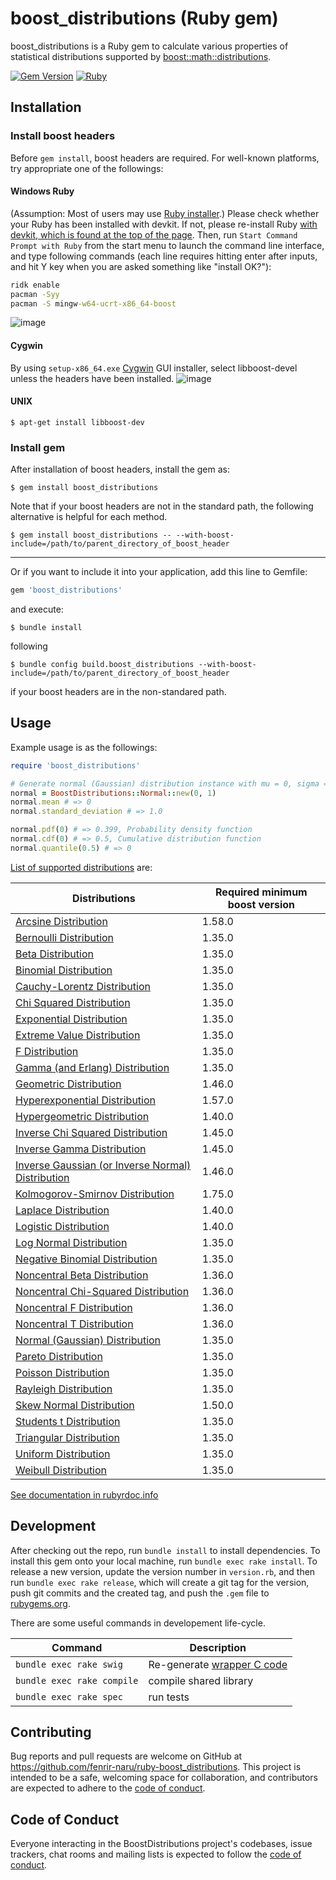# boost_distributions (Ruby gem)

boost_distributions is a Ruby gem to calculate various properties of statistical distributions supported by [boost::math::distributions](https://www.boost.org/doc/libs/release/libs/math/doc/html/dist.html).

[![Gem Version](https://badge.fury.io/rb/boost_distributions.svg)](https://badge.fury.io/rb/boost_distributions)
[![Ruby](https://github.com/fenrir-naru/ruby-boost_distributions/actions/workflows/main.yml/badge.svg)](https://github.com/fenrir-naru/ruby-boost_distributions/actions/workflows/main.yml)

## Installation

### Install boost headers

Before `gem install`, boost headers are required. For well-known platforms, try appropriate one of the followings:

#### Windows Ruby
(Assumption: Most of users may use [Ruby installer](https://rubyinstaller.org/).) Please check whether your Ruby has been installed with devkit. If not, please re-install Ruby [with devkit, which is found at the top of the page](https://rubyinstaller.org/downloads/). Then, run `Start Command Prompt with Ruby` from the start menu to launch the command line interface, and type following commands (each line requires hitting enter after inputs, and hit Y key when you are asked something like "install OK?"):
```cmd
ridk enable
pacman -Syy
pacman -S mingw-w64-ucrt-x86_64-boost
```
![image](https://github.com/fenrir-naru/ruby-boost_distributions/assets/4583735/3d558841-349d-41c3-a3b6-61956b199fbd)
#### Cygwin
By using `setup-x86_64.exe` [Cygwin](https://www.cygwin.com/) GUI installer, select libboost-devel unless the headers have been installed.
![image](https://github.com/fenrir-naru/ruby-boost_distributions/assets/4583735/fdeec3c4-495f-4346-b23a-a91ad6087ba5)
#### UNIX
    $ apt-get install libboost-dev

### Install gem

After installation of boost headers, install the gem as:

    $ gem install boost_distributions

Note that if your boost headers are not in the standard path, the following alternative is helpful for each method.

    $ gem install boost_distributions -- --with-boost-include=/path/to/parent_directory_of_boost_header

----

Or if you want to include it into your application, add this line to Gemfile:

```ruby
gem 'boost_distributions'
```
and execute:

    $ bundle install

following

    $ bundle config build.boost_distributions --with-boost-include=/path/to/parent_directory_of_boost_header

if your boost headers are in the non-standared path.

## Usage

Example usage is as the followings:

```ruby
require 'boost_distributions'

# Generate normal (Gaussian) distribution instance with mu = 0, sigma = 1
normal = BoostDistributions::Normal::new(0, 1)
normal.mean # => 0
normal.standard_deviation # => 1.0

normal.pdf(0) # => 0.399, Probability density function
normal.cdf(0) # => 0.5, Cumulative distribution function
normal.quantile(0.5) # => 0
```

[List of supported distributions](boost_version_comparison.md) are:

| Distributions | Required minimum boost version |
| ---- | ---- |
|[Arcsine Distribution](https://www.boost.org/doc/libs/release/libs/math/doc/html/math_toolkit/dist_ref/dists/arcsine_dist.html)|1.58.0|
|[Bernoulli Distribution](https://www.boost.org/doc/libs/release/libs/math/doc/html/math_toolkit/dist_ref/dists/bernoulli_dist.html)|1.35.0|
|[Beta Distribution](https://www.boost.org/doc/libs/release/libs/math/doc/html/math_toolkit/dist_ref/dists/beta_dist.html)|1.35.0|
|[Binomial Distribution](https://www.boost.org/doc/libs/release/libs/math/doc/html/math_toolkit/dist_ref/dists/binomial_dist.html)|1.35.0|
|[Cauchy-Lorentz Distribution](https://www.boost.org/doc/libs/release/libs/math/doc/html/math_toolkit/dist_ref/dists/cauchy_dist.html)|1.35.0|
|[Chi Squared Distribution](https://www.boost.org/doc/libs/release/libs/math/doc/html/math_toolkit/dist_ref/dists/chi_squared_dist.html)|1.35.0|
|[Exponential Distribution](https://www.boost.org/doc/libs/release/libs/math/doc/html/math_toolkit/dist_ref/dists/exp_dist.html)|1.35.0|
|[Extreme Value Distribution](https://www.boost.org/doc/libs/release/libs/math/doc/html/math_toolkit/dist_ref/dists/extreme_dist.html)|1.35.0|
|[F Distribution](https://www.boost.org/doc/libs/release/libs/math/doc/html/math_toolkit/dist_ref/dists/f_dist.html)|1.35.0|
|[Gamma (and Erlang) Distribution](https://www.boost.org/doc/libs/release/libs/math/doc/html/math_toolkit/dist_ref/dists/gamma_dist.html)|1.35.0|
|[Geometric Distribution](https://www.boost.org/doc/libs/release/libs/math/doc/html/math_toolkit/dist_ref/dists/geometric_dist.html)|1.46.0|
|[Hyperexponential Distribution](https://www.boost.org/doc/libs/release/libs/math/doc/html/math_toolkit/dist_ref/dists/hyperexponential_dist.html)|1.57.0|
|[Hypergeometric Distribution](https://www.boost.org/doc/libs/release/libs/math/doc/html/math_toolkit/dist_ref/dists/hypergeometric_dist.html)|1.40.0|
|[Inverse Chi Squared Distribution](https://www.boost.org/doc/libs/release/libs/math/doc/html/math_toolkit/dist_ref/dists/inverse_chi_squared_dist.html)|1.45.0|
|[Inverse Gamma Distribution](https://www.boost.org/doc/libs/release/libs/math/doc/html/math_toolkit/dist_ref/dists/inverse_gamma_dist.html)|1.45.0|
|[Inverse Gaussian (or Inverse Normal) Distribution](https://www.boost.org/doc/libs/release/libs/math/doc/html/math_toolkit/dist_ref/dists/inverse_gaussian_dist.html)|1.46.0|
|[Kolmogorov-Smirnov Distribution](https://www.boost.org/doc/libs/release/libs/math/doc/html/math_toolkit/dist_ref/dists/kolmogorov_smirnov_dist.html)|1.75.0|
|[Laplace Distribution](https://www.boost.org/doc/libs/release/libs/math/doc/html/math_toolkit/dist_ref/dists/laplace_dist.html)|1.40.0|
|[Logistic Distribution](https://www.boost.org/doc/libs/release/libs/math/doc/html/math_toolkit/dist_ref/dists/logistic_dist.html)|1.40.0|
|[Log Normal Distribution](https://www.boost.org/doc/libs/release/libs/math/doc/html/math_toolkit/dist_ref/dists/lognormal_dist.html)|1.35.0|
|[Negative Binomial Distribution](https://www.boost.org/doc/libs/release/libs/math/doc/html/math_toolkit/dist_ref/dists/negative_binomial_dist.html)|1.35.0|
|[Noncentral Beta Distribution](https://www.boost.org/doc/libs/release/libs/math/doc/html/math_toolkit/dist_ref/dists/nc_beta_dist.html)|1.36.0|
|[Noncentral Chi-Squared Distribution](https://www.boost.org/doc/libs/release/libs/math/doc/html/math_toolkit/dist_ref/dists/nc_chi_Squared_dist.html)|1.36.0|
|[Noncentral F Distribution](https://www.boost.org/doc/libs/release/libs/math/doc/html/math_toolkit/dist_ref/dists/nc_f_dist.html)|1.36.0|
|[Noncentral T Distribution](https://www.boost.org/doc/libs/release/libs/math/doc/html/math_toolkit/dist_ref/dists/nc_t_dist.html)|1.36.0|
|[Normal (Gaussian) Distribution](https://www.boost.org/doc/libs/release/libs/math/doc/html/math_toolkit/dist_ref/dists/normal_dist.html)|1.35.0|
|[Pareto Distribution](https://www.boost.org/doc/libs/release/libs/math/doc/html/math_toolkit/dist_ref/dists/pareto_dist.html)|1.35.0|
|[Poisson Distribution](https://www.boost.org/doc/libs/release/libs/math/doc/html/math_toolkit/dist_ref/dists/poisson_dist.html)|1.35.0|
|[Rayleigh Distribution](https://www.boost.org/doc/libs/release/libs/math/doc/html/math_toolkit/dist_ref/dists/rayleigh.html)|1.35.0|
|[Skew Normal Distribution](https://www.boost.org/doc/libs/release/libs/math/doc/html/math_toolkit/dist_ref/dists/skew_normal_dist.html)|1.50.0|
|[Students t Distribution](https://www.boost.org/doc/libs/release/libs/math/doc/html/math_toolkit/dist_ref/dists/students_t_dist.html)|1.35.0|
|[Triangular Distribution](https://www.boost.org/doc/libs/release/libs/math/doc/html/math_toolkit/dist_ref/dists/triangular_dist.html)|1.35.0|
|[Uniform Distribution](https://www.boost.org/doc/libs/release/libs/math/doc/html/math_toolkit/dist_ref/dists/uniform_dist.html)|1.35.0|
|[Weibull Distribution](https://www.boost.org/doc/libs/release/libs/math/doc/html/math_toolkit/dist_ref/dists/weibull_dist.html)|1.35.0|

[See documentation in rubyrdoc.info](https://rubydoc.info/gems/boost_distributions/)

## Development

After checking out the repo, run `bundle install` to install dependencies. To install this gem onto your local machine, run `bundle exec rake install`. To release a new version, update the version number in `version.rb`, and then run `bundle exec rake release`, which will create a git tag for the version, push git commits and the created tag, and push the `.gem` file to [rubygems.org](https://rubygems.org).

There are some useful commands in developement life-cycle.

| Command | Description |
| ---- | ---- |
|  `bundle exec rake swig`  |  Re-generate [wrapper C code](https://github.com/fenrir-naru/ruby_boost_distributions/blob/master/ext/boost_distributions/BoostDistributions) |
|  `bundle exec rake compile`  |  compile shared library  |
|  `bundle exec rake spec`  |  run tests  |

## Contributing

Bug reports and pull requests are welcome on GitHub at https://github.com/fenrir-naru/ruby-boost_distributions. This project is intended to be a safe, welcoming space for collaboration, and contributors are expected to adhere to the [code of conduct](https://github.com/fenrir-naru/ruby-boost_distributions/blob/master/CODE_OF_CONDUCT.md).

## Code of Conduct

Everyone interacting in the BoostDistributions project's codebases, issue trackers, chat rooms and mailing lists is expected to follow the [code of conduct](https://github.com/fenrir-naru/ruby_boost_distributions/blob/master/CODE_OF_CONDUCT.md).
